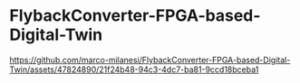 # FlybackConverter-FPGA-based-Digital-Twin



https://github.com/marco-milanesi/FlybackConverter-FPGA-based-Digital-Twin/assets/47824890/21f24b48-94c3-4dc7-ba81-9ccd18bceba1

